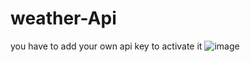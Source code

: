 # weather-Api
you have to add your own api key to activate it
![image](https://github.com/TalhahaRana/weather-Api/assets/120256993/26b248c7-cf32-4b09-bf59-ae0cbcaf2df5)
